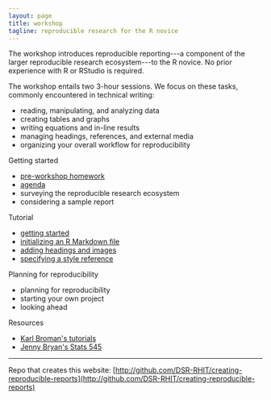 ```yaml
---
layout: page
title: workshop
tagline: reproducible research for the R novice
---
```


The workshop introduces reproducible reporting---a component of the  larger reproducible research ecosystem---to the R novice. No prior experience with R or RStudio is required. 

The workshop entails two 3-hour sessions. We focus on these tasks, commonly encountered in technical writing:

- reading, manipulating, and analyzing data 
- creating tables and graphs 
- writing equations and in-line results 
- managing headings, references, and external media 
- organizing your overall workflow for reproducibility 

Getting started

- [pre-workshop homework](pages/pre-workshop-hw.html) 
- [agenda](print-pages/agenda.pdf) 
- surveying the reproducible research ecosystem 
- considering a sample report 

Tutorial 

- [getting started](pages/getting-started.html) 
- [initializing an R Markdown file](pages/initialize-Rmd.html) 
- [adding headings and images](pages/headings-and-images.html) 
- [specifying a style reference](style-reference.html)


Planning for reproducibility 

- planning for reproducibility 
- starting your own project 
- looking ahead 

Resources 

- [Karl Broman's tutorials](http://kbroman.org/pages/tutorials.html) 
- [Jenny Bryan's Stats 545](http://stat545.com/) 


---

Repo that creates this website: [http://github.com/DSR-RHIT/creating-reproducible-reports](http://github.com/DSR-RHIT/creating-reproducible-reports) 
